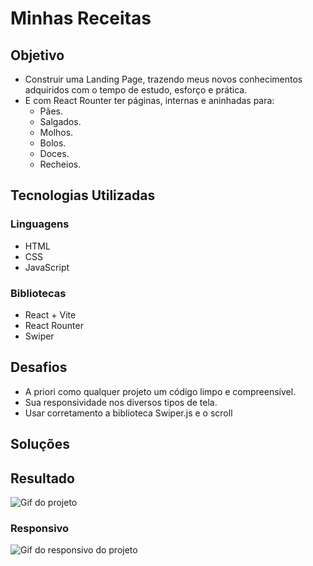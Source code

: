 # Minhas Receitas

## Objetivo
- Construir uma Landing Page, trazendo meus novos conhecimentos adquiridos com o tempo de estudo, esforço e prática.
- E com React Rounter ter páginas, internas e aninhadas para:
    - Pães.
    - Salgados.
    - Molhos.
    - Bolos.
    - Doces.
    - Recheios.

## Tecnologias Utilizadas
### Linguagens
- HTML
- CSS
- JavaScript
### Bibliotecas
- React + Vite
- React Rounter
- Swiper

## Desafios
- A priori como qualquer projeto um código limpo e compreensível.
- Sua responsividade nos diversos tipos de tela.
- Usar corretamento a biblioteca Swiper.js e o scroll 

## Soluções

## Resultado
<img src="" alt='Gif do projeto'>

### Responsivo
<img src="" alt='Gif do responsivo do projeto'>